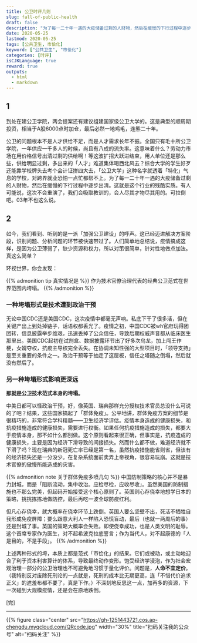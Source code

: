 ```yaml
---
title: 公卫时评几则
slug: fall-of-public-health
draft: false
description: "为了每一二十年一遇的大疫储备过剩的人财物，然后在缓慢的下行过程中逐步出清。这就是这个行业的残酷实质。"
date: 2020-05-25
lastmod: 2020-05-25
tags: [公共卫生, 市侩化]
keyword: ["公共卫生", "市侩化"]
categories: [时评]
isCJKLanguage: true
reward: true
outputs:
  - html
  - markdown
---
```


## 1

到处在建公卫学院，两会提案还有建议组建国家级公卫大学的。这是典型的顺周期投资，相当于A股6000点时加仓，最后必然一地鸡毛，连熊二十年。

公卫的问题根本不是人才供给不足，而是人才需求长年不振。全国只有毛十所公卫学院，一年供应一千多人的时候，尚且有八成的流失率。这意味着什么？劳动力市场在用价格信号出清过剩的供给啊！等这波扩招大跃进结束，用人单位还是那么些，供给明显过剩，多出来的「人才」难道集体喝西北风去？综合大学的学生好歹还能靠学校牌头去考个会计证拼四大去，「公卫大学」这种名字就透着「特化」气息的学校，对跨界就业恐怕一点忙都帮不上。为了每一二十年一遇的大疫储备过剩的人财物，然后在缓慢的下行过程中逐步出清。这就是这个行业的残酷实质。有人可能说，这次不会重演了，我们会吸取教训的，会人尽其才物尽其用的。可拉倒吧。03年不也这么说。

<!--more-->

## 2

如今，我们看到、听到的是一派「加强公卫建设」的呼声。这已经迈进解决方案阶段，识别问题、分析问题的环节被快速带过了。人们简单地总结说，疫情搞成这样，是因为公卫薄弱了，缺少资源和权力，所以对策很简单，针对性地做点加法。真这么简单？

环视世界，你会发现：

{{% admonition tip 真实情况是 %}}
作为技术官僚治理代表的经典公卫范式在世界范围内垮塌。
{{% /admonition %}}

### 一种垮塌形式是技术遭到政治干预

无论中国CDC还是美国CDC，这次疫情中都毫无声响。私底下干了很多活，但在关键产出上到处掉链子，话语权都丢光了。疫情之初，中国CDC被wh官府玩得团团转，信息披露举步维艰，迅速丢掉了公众信任，导致后期权威声音都从临床医生那里出。美国CDC起初在试剂盒、数据披露环节出了好多次乌龙，加上闯王作梗，女婿夺权，抗疫主导权完全丢失。在协调未知性强的大型项目时，「领导支持」是至关重要的条件之一。政治干预等于抽走了这层板，信任之塔随之倒塌，然后就没有然后了。

### 另一种垮塌形式影响更深远

**那就是公卫技术范式本身的垮塌。**

中美日都可以怪政治干预，好，像英国、瑞典那样充分授权技术官员总没什么可说的了吧？结果，这些国家搞起了「群体免疫」。公平地讲，群体免疫方案的细节是很精巧的，非常符合学科精髓——卫生经济学评估。疫情本身造成的健康损失，和抗疫措施造成的健康损失，需要进行权衡。如果任何抗疫措施造成的损失，都要大于疫情本身，那不如什么都别做。这个原则看起来很正确，但事实是，抗疫造成的健康损失，主要是因为经济下滑导致的间接损失。然而什么都不做，难道经济就不下滑了吗？现在瑞典的新冠死亡率已经是第一名，虽然抗疫措施能省则省，但该有的经济损失还是一分没少。在复杂系统面前卖弄上帝视角，很容易玩崩。这就是技术官僚的傲慢所能造成的灾害。

{{% admonition note 关于群体免疫多喷几句 %}}
中国防制策略的核心并不是暴力封城，而是「阻断流动，集中收治。应检尽检，应收尽收」。虽然美国的防制措施也不那么完美，但起码开始接受这个核心原则了。英国则心存侥幸地想学日本的策略，挑挑拣拣地做防控，最后再吃一波全球防疫红利。

但凡心存侥幸，就大概率在侥幸环节上跌倒。英国人要么坚壁不出，死活不牺牲自我形成免疫屏障；要么跟意大利人一样陷入恐慌盲动，最后（也就一两周后的事）还是封城了事。英国的策略大概率会失败。即使侥幸成功，也是人类文明的耻辱。这个首席专家作为医生，对不起希波克拉底誓言；作为当代人，对不起康德的「人是目的，不是手段」。
{{% /admonition %}}

上述两种形式的垮，本质上都是范式「市侩化」的结果。它们或被动，或主动地迎合了利于资本利害算计的体系，导致最终动作变形。饱受经济学浸泡，作为社会宏观治理一部分的公卫治理也不可避免地习惯于量化评价。问题是，**人命不宜定价**。（我特别反对废除死刑论的一点就是，死刑的成本比无期更高，连「不惜代价追求正义」的遮羞布都不要了，真是下作。）不深刻地反思这一点，加再多的资源，下一次碰到大规模疫情，还是会在原地跌倒。

[完]

---

<!-- {% raw %} -->
{{% figure class="center" src="https://gh-1251443721.cos.ap-chengdu.myqcloud.com/QRcode.jpg" width="30%" title="扫码关注我的公众号" alt="扫码关注" %}}
<!-- {% endraw %} -->
